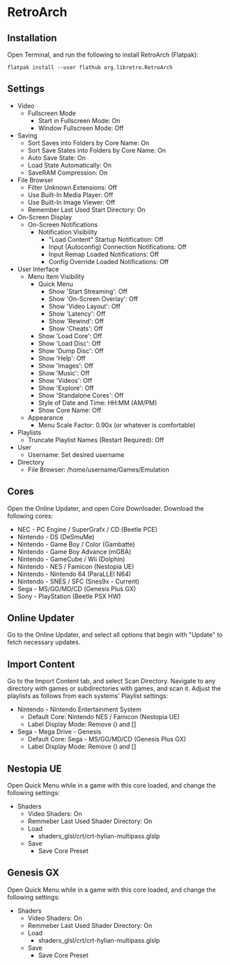 # RetroArch

## Installation

Open Terminal, and run the following to install RetroArch (Flatpak):

```
flatpak install --user flathub org.libretro.RetroArch
```

## Settings

- Video
    - Fullscreen Mode
        - Start in Fullscreen Mode: On
        - Window Fullscreen Mode: Off
- Saving
    - Sort Saves into Folders by Core Name: On
    - Sort Save States into Folders by Core Name: On
    - Auto Save State: On
    - Load State Automatically: On
    - SaveRAM Compression: On
- File Browser
    - Filter Unknown Extensions: Off
    - Use Built-In Media Player: Off
    - Use Built-In Image Viewer: Off
    - Remember Last Used Start Directory: On
- On-Screen Display
    - On-Screen Notifications
        - Notification Visibility
            - "Load Content" Startup Notification: Off
            - Input (Autoconfig) Connection Notifications: Off
            - Input Remap Loaded Notifications: Off
            - Config Override Loaded Notifications: Off
- User Interface
    - Menu Item Visibility
        - Quick Menu
            - Show 'Start Streaming': Off
            - Show 'On-Screen Overlay': Off
            - Show 'Video Layout': Off
            - Show 'Latency': Off
            - Show 'Rewind': Off
            - Show 'Cheats': Off
        - Show 'Load Core': Off
        - Show 'Load Disc': Off
        - Show 'Dump Disc': Off
        - Show 'Help': Off
        - Show 'Images': Off
        - Show 'Music': Off
        - Show 'Videos': Off
        - Show 'Explore': Off
        - Show 'Standalone Cores': Off
        - Style of Date and Time: HH:MM (AM/PM)
        - Show Core Name: Off
    - Appearance
        - Menu Scale Factor: 0.90x (or whatever is comfortable)
- Playlists
    - Truncate Playlist Names (Restart Required): Off
- User
    - Username: Set desired username
- Directory
    - File Browser: /home/username/Games/Emulation

## Cores

Open the Online Updater, and open Core Downloader. Download the following cores:

- NEC - PC Engine / SuperGrafx / CD (Beetle PCE)
- Nintendo - DS (DeSmuMe)
- Nintendo - Game Boy / Color (Gambatte)
- Nintendo - Game Boy Advance (mGBA)
- Nintendo - GameCube / Wii (Dolphin)
- Nintendo - NES / Famicon (Nestopia UE)
- Nintendo - Nintendo 64 (ParaLLEl N64)
- Nintendo - SNES / SFC (Snes9x - Current)
- Sega - MS/GG/MD/CD (Genesis Plus GX)
- Sony - PlayStation (Beetle PSX HW)

## Online Updater

Go to the Online Updater, and select all options that begin with "Update" to fetch necessary updates.

## Import Content

Go to the Import Content tab, and select Scan Directory. Navigate to any directory with games or subdirectories with games, and scan it. Adjust the playlists as follows from each systems' Playlist settings:

- Nintendo - Nintendo Entertainment System
    - Default Core: Nintendo NES / Famicon (Nestopia UE)
    - Label Display Mode: Remove () and []
- Sega - Mega Drive - Genesis
    - Default Core: Sega - MS/GG/MD/CD (Genesis Plus GX)
    - Label Display Mode: Remove () and []

## Nestopia UE

Open Quick Menu while in a game with this core loaded, and change the following settings:

- Shaders
    - Video Shaders: On
    - Remmeber Last Used Shader Directory: On
    - Load
        - shaders_glsl/crt/crt-hylian-multipass.glslp
    - Save
        - Save Core Preset

## Genesis GX

Open Quick Menu while in a game with this core loaded, and change the following settings:

- Shaders
    - Video Shaders: On
    - Remmeber Last Used Shader Directory: On
    - Load
        - shaders_glsl/crt/crt-hylian-multipass.glslp
    - Save
        - Save Core Preset
